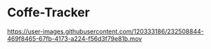 # Coffe-Tracker

https://user-images.githubusercontent.com/120333186/232508844-469f8465-67fb-4173-a224-f56d3f79e81b.mov
